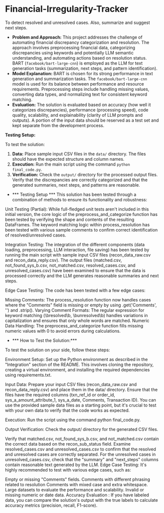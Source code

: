 # Financial-Irregularity-Tracker
To detect resolved and unresolved cases. Also, summarize and suggest next steps.

*   **Problem and Approach:** This project addresses the challenge of automating financial discrepancy categorization and resolution. The approach involves preprocessing financial data, categorizing discrepancies using keywords and potentially LLM semantic understanding, and automating actions based on resolution status. BART (`facebook/bart-large-cnn`) is employed as the LLM for text generation tasks (summarization, next steps, and pattern identification).
*   **Model Explanation:** BART is chosen for its strong performance in text generation and summarization tasks. The `facebook/bart-large-cnn` model is used for its balance between performance and resource requirements.  Preprocessing steps include handling missing values, converting data types, and normalizing text for consistent keyword matching. 
*   **Evaluation:** The solution is evaluated based on accuracy (how well it categorizes discrepancies), performance (processing speed), code quality, scalability, and explainability (clarity of LLM prompts and outputs).  A portion of the input data should be reserved as a test set and kept separate from the development process.

**Testing Setup:**

To test the solution:

1.  **Data:** Place sample input CSV files in the `data/` directory.  The files should have the expected structure and column names.
2.  **Execution:** Run the main script using the command `python final_code.py`.
3.  **Verification:** Check the `output/` directory for the processed output files.  Verify that the discrepancies are correctly categorized and that the generated summaries, next steps, and patterns are reasonable.


* *** Testing Setup ***
This solution has been tested through a combination of methods to ensure its functionality and robustness:

Unit Testing (Partial): While full-fledged unit tests aren't included in this initial version, the core logic of the preprocess_and_categorize function has been tested by verifying the shape and contents of the resulting DataFrames.  The keyword matching logic within process_resolution has been tested with various sample comments to confirm correct identification of resolved/unresolved cases.

Integration Testing: The integration of the different components (data loading, preprocessing, LLM interaction, file saving) has been tested by running the main script with sample input CSV files (recon_data_raw.csv and recon_data_reply.csv). The output files (matched.csv, not_found_sys_b.csv, not_matched.csv, resolved_cases.csv, and unresolved_cases.csv) have been examined to ensure that the data is processed correctly and the LLM generates reasonable summaries and next steps.

Edge Case Testing: The code has been tested with a few edge cases:

Missing Comments: The process_resolution function now handles cases where the "Comments" field is missing or empty by using .get('Comments', '') and .strip().
Varying Comment Formats: The regular expression for keyword matching (\bresolved\b, \bunresolved\b) handles variations in capitalization and ensures that only whole words are matched.
Numeric Data Handling: The preprocess_and_categorize function fills missing numeric values with 0 to avoid errors during calculations.


* *** How to Test the Solution:***

To test the solution on your side, follow these steps:

Environment Setup: Set up the Python environment as described in the "Integration" section of the README. This involves cloning the repository, creating a virtual environment, and installing the required dependencies using requirements.txt.

Input Data: Prepare your input CSV files (recon_data_raw.csv and recon_data_reply.csv) and place them in the data/ directory. Ensure that the files have the required columns (txn_ref_id or order_id, sys_a_amount_attribute_1, sys_a_date, Comments, Transaction ID). You can use the provided sample data files as a starting point, but it's crucial to test with your own data to verify that the code works as expected.

Execution: Run the script using the command python final_code.py. 

Output Verification: Check the output/ directory for the generated CSV files.

Verify that matched.csv, not_found_sys_b.csv, and not_matched.csv contain the correct data based on the recon_sub_status field.
Examine resolved_cases.csv and unresolved_cases.csv to confirm that the resolved and unresolved cases are correctly separated.
For the unresolved cases in unresolved_cases.csv, check that the "summary" and "next_steps" columns contain reasonable text generated by the LLM.
Edge Case Testing: It's highly recommended to test with various edge cases, such as:

Empty or missing "Comments" fields.
Comments with different phrasing related to resolution 
Comments with mixed case and extra whitespace.
Large datasets to evaluate the performance and scalability.
Invalid or missing numeric or date data.
Accuracy Evaluation : If you have labeled data, you can compare the solution's output with the true labels to calculate accuracy metrics (precision, recall, F1-score).